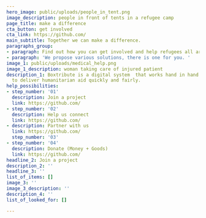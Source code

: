 ```yaml
---
hero_image: public/uploads/people_in_tent.png
image_description: people in front of tents in a refugee camp
page_title: make a difference
cta_button: get involved
cta_link: https://github.com/
main_subtitle: Together we can make a difference.
paragraphs_group:
- paragraph: Find out how you can get involved and help refugees all around the world.
- paragraph: 'We propose various solutions, there is one for you. '
image_1: public/uploads/medical_help.png
image_1_description: woman taking care of injured patient
description_1: Boxtribute is a digital system  that works hand in hand with our partners
  to deliver humanitarian aid quickly and fairly.
help_possibilities:
- step_number: '01'
  description: Join a project
  link: https://github.com/
- step_number: '02'
  description: Help us connect
  link: https://github.com/
- description: Partner with us
  link: https://github.com/
  step_number: '03'
- step_number: '04'
  description: Donate (Money + Goods)
  link: https://github.com/
headline_2: Join a project
description_2: ''
headline_3: ''
list_of_items: []
image_3: ''
image_3_description: ''
description_4: ''
list_of_looked_for: []

---
```

